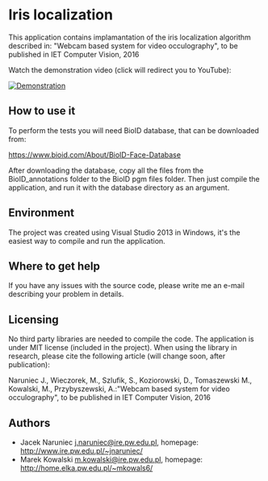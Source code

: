 # Iris localization #

This application contains implamantation of the iris localization algorithm described in:
"Webcam based system for video occulography", to be published in IET Computer Vision, 2016

Watch the demonstration video (click will redirect you to YouTube):

[![Demonstration](http://img.youtube.com/vi/jlN_sVuK9WY/0.jpg)](https://youtu.be/jlN_sVuK9WY)


## How to use it ##
To perform the tests you will need BioID database, that can be downloaded from:

https://www.bioid.com/About/BioID-Face-Database

After downloading the database, copy all the files from the BioID_annotations folder to the BioID pgm files folder. Then just compile the application, and run it with the database directory as an argument.

## Environment ##
The project was created using Visual Studio 2013 in Windows, it's the easiest way to compile and run the application. 

## Where to get help ##
If you have any issues with the source code, please write me an e-mail describing your problem in details. 

## Licensing ##

No third party libraries are needed to compile the code. 
The application is under MIT license (included in the project).
When using the library in research, please cite the following article (will change soon, after publication):

Naruniec J., Wieczorek, M., Szlufik, S., Koziorowski, D., Tomaszewski M., Kowalski, M., Przybyszewski, A.:"Webcam based system for video occulography", to be published in IET Computer Vision, 2016

## Authors ##
  * Jacek Naruniec <j.naruniec@ire.pw.edu.pl>, homepage: http://www.ire.pw.edu.pl/~jnaruniec/
  * Marek Kowalski <m.kowalski@ire.pw.edu.pl>, homepage: http://home.elka.pw.edu.pl/~mkowals6/
